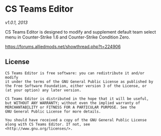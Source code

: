 # CS Teams Editor
*v1.0.1, 2013*

CS Teams Editor is designed to modify and supplement default team select menu in Counter-Strike 1.6 and Counter-Strike Condition Zero.

<https://forums.alliedmods.net/showthread.php?t=224906>


## License
```
CS Teams Editor is free software: you can redistribute it and/or modify
it under the terms of the GNU General Public License as published by
the Free Software Foundation, either version 3 of the License, or
(at your option) any later version.

CS Teams Editor is distributed in the hope that it will be useful,
but WITHOUT ANY WARRANTY; without even the implied warranty of
MERCHANTABILITY or FITNESS FOR A PARTICULAR PURPOSE. See the
GNU General Public License for more details.

You should have received a copy of the GNU General Public License
along with CS Teams Editor. If not, see <http://www.gnu.org/licenses/>.
 ```

